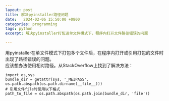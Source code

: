 ```yaml
---
layout: post
title: 解决pyinstaller路径问题
date:   2024-02-06 15:50:00 +0800
categories: programming
tags: python
excerpt: 解决pyinstaller打包进单文件模式下，程序内打开文件路径错误的问题

---
```


用pyinstaller在单文件模式下打包多个文件后，在程序内打开或引用打包的文件时出现了路径错误的问题。  
应该想办法使用相对路径。从StackOverflow上找到了解决方法：

```
import os,sys
bundle_dir = getattr(sys, '_MEIPASS', os.path.abspath(os.path.dirname(__file__)))
# 引用文件file时使用以下格式
path_to_file = os.path.abspath(os.path.join(bundle_dir, 'file'))
```